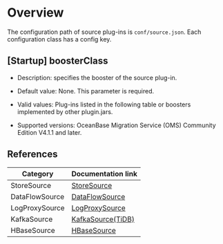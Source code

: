 # Overview

The configuration path of source plug-ins is `conf/source.json`. Each configuration class has a config key.

## [Startup] boosterClass

* Description: specifies the booster of the source plug-in.

* Default value: None. This parameter is required.

* Valid values: Plug-ins listed in the following table or boosters implemented by other plugin.jars.

* Supported versions: OceanBase Migration Service (OMS) Community Edition V4.1.1 and later.

## References

| Category | Documentation link |
|----|------|
| StoreSource | [StoreSource](../300.source-plugin/200.store-source.md) |
| DataFlowSource | [DataFlowSource](../300.source-plugin/300.dataflow-source.md) |
| LogProxySource | [LogProxySource](../300.source-plugin/400.logproxy-source.md) |
| KafkaSource | [KafkaSource(TiDB)](../300.source-plugin/500.kafka-source.md) |
| HBaseSource | [HBaseSource](../300.source-plugin/600.hbase-source.md) |
